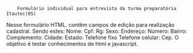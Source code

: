     	Formulário individual para entrevista da turma preparatória Itautec(05)
Nesse formulário HTML. contêm campos de edição para realização cadastral.
Sendo estes:
Nome:
Cpf:
Rg: 
Sexo:
Endereço:
Número:
Bairro:
Complemento:
Cidade:
Estado:
Telefone fixo 
Telefone celular:
Cep.
O objetivo é testar conhecimentos de html e javascript.